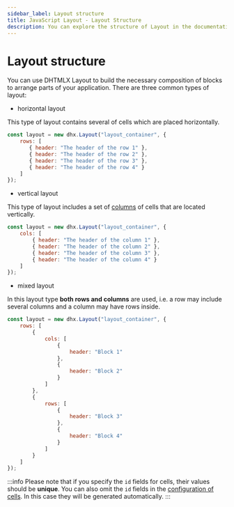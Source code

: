 ```yaml
---
sidebar_label: Layout structure
title: JavaScript Layout - Layout Structure 
description: You can explore the structure of Layout in the documentation of the DHTMLX JavaScript UI library. Browse developer guides and API reference, try out code examples and live demos, and download a free 30-day evaluation version of DHTMLX Suite.
---
```


# Layout structure

You can use DHTMLX Layout to build the necessary composition of blocks to arrange parts of your application. There are three common types of layout:

- horizontal layout

This type of layout contains several [](layout/api/layout_rows_config.md) of cells which are placed horizontally.

~~~js
const layout = new dhx.Layout("layout_container", {                                  
    rows: [
       { header: "The header of the row 1" },
       { header: "The header of the row 2" },
       { header: "The header of the row 3" },
       { header: "The header of the row 4" }
    ]                                        
});
~~~

- vertical layout

This type of layout includes a set of [columns](layout/api/layout_cols_config.md) of cells that are located vertically. 

~~~js
const layout = new dhx.Layout("layout_container", {   
    cols: [
        { header: "The header of the column 1" },
        { header: "The header of the column 2" },
        { header: "The header of the column 3" },
        { header: "The header of the column 4" }
    ]
});
~~~

- mixed layout

In this layout type **both rows and columns** are used, i.e. a row may include several columns and a column may have rows inside.

~~~js
const layout = new dhx.Layout("layout_container", {   
    rows: [
        {
            cols: [
                {
                    header: "Block 1"                        
                },
                {
                    header: "Block 2"               
                }
            ]
        },
        {
            rows: [
                {
                    header: "Block 3"                                       
                },
                {
                    header: "Block 4"                                                
                }
            ]
        }
    ]
});
~~~

:::info
Please note that if you specify the `id` fields for cells, their values should be **unique**. You can also omit the `id` fields in the [configuration of cells](layout/cell_configuration.md). In this case they will be generated automatically.
:::